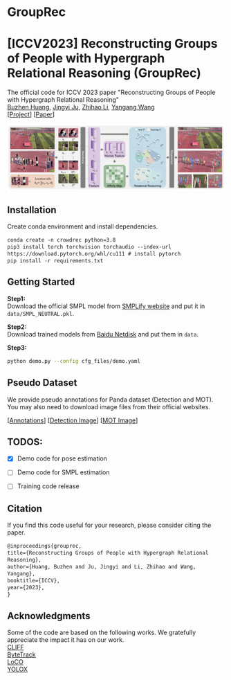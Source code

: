 # GroupRec
# \[ICCV2023\] Reconstructing Groups of People with Hypergraph Relational Reasoning (GroupRec)

The official code for ICCV 2023 paper "Reconstructing Groups of People with Hypergraph Relational Reasoning"<br>
[Buzhen Huang](http://www.buzhenhuang.com/), [Jingyi Ju](https://me-ditto.github.io/), [Zhihao Li](https://scholar.google.com/citations?user=4cuefJ0AAAAJ&hl=zh-CN&oi=ao), [Yangang Wang](https://www.yangangwang.com/)<br>
\[[Project](https://www.yangangwang.com/papers/iccv2023-grouprec/HUANG-GROUPREC-2023-07.html)\] \[[Paper](https://arxiv.org/abs/2308.15844)\]

![figure](/assets/pipeline.jpg)

## Installation 
Create conda environment and install dependencies.
```
conda create -n crowdrec python=3.8
pip3 install torch torchvision torchaudio --index-url https://download.pytorch.org/whl/cu111 # install pytorch
pip install -r requirements.txt
```
## Getting Started
**Step1:**<br>
Download the official SMPL model from [SMPLify website](http://smplify.is.tuebingen.mpg.de/) and put it in ```data/SMPL_NEUTRAL.pkl```.<br>


**Step2:**<br>
Download trained models from [Baidu Netdisk](https://pan.baidu.com/s/1B6uqTpTPMQ0kJW73W5koBA?pwd=5owh) and put them in ```data```.<br>

**Step3:**<br>
```bash
python demo.py --config cfg_files/demo.yaml
```

## Pseudo Dataset
We provide pseudo annotations for Panda dataset (Detection and MOT). You may also need to download image files from their official websites.

\[[Annotations](https://pan.baidu.com/s/1b8_aXe2RCJQbNLA1zQ_r8w?pwd=vy3j)\]
\[[Detection Image](https://www.gigavision.cn/track/track?nav=Detection&type=nav&t=1696068967354)\]
\[[MOT Image](https://www.gigavision.cn/track/track?nav=Tracking&type=nav&t=1696069113370)\]

## TODOS:

- [x] Demo code for pose estimation
- [ ] Demo code for SMPL estimation
- [ ] Training code release


## Citation
If you find this code useful for your research, please consider citing the paper.
```
@inproceedings{grouprec,
title={Reconstructing Groups of People with Hypergraph Relational Reasoning},
author={Huang, Buzhen and Ju, Jingyi and Li, Zhihao and Wang, Yangang},
booktitle={ICCV},
year={2023},
}
```

## Acknowledgments
Some of the code are based on the following works. We gratefully appreciate the impact it has on our work.<br>
[CLIFF](https://github.com/huawei-noah/noah-research/tree/master/CLIFF)<br>
[ByteTrack](https://github.com/ifzhang/ByteTrack)<br>
[LoCO](https://github.com/fabbrimatteo/LoCO)<br>
[YOLOX](https://github.com/Megvii-BaseDetection/YOLOX)<br>
